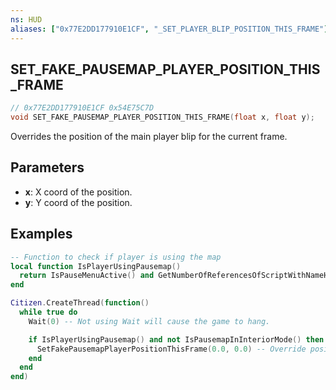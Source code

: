 ```yaml
---
ns: HUD
aliases: ["0x77E2DD177910E1CF", "_SET_PLAYER_BLIP_POSITION_THIS_FRAME"]
---
```

## SET_FAKE_PAUSEMAP_PLAYER_POSITION_THIS_FRAME

```c
// 0x77E2DD177910E1CF 0x54E75C7D
void SET_FAKE_PAUSEMAP_PLAYER_POSITION_THIS_FRAME(float x, float y);
```

Overrides the position of the main player blip for the current frame.

## Parameters
* **x**: X coord of the position.
* **y**: Y coord of the position.

## Examples
```lua
-- Function to check if player is using the map
local function IsPlayerUsingPausemap()
  return IsPauseMenuActive() and GetNumberOfReferencesOfScriptWithNameHash(`pausemenu_map`) > 0
end

Citizen.CreateThread(function()
  while true do
    Wait(0) -- Not using Wait will cause the game to hang.

    if IsPlayerUsingPausemap() and not IsPausemapInInteriorMode() then -- Make sure the player using the map and the map has switched view
      SetFakePausemapPlayerPositionThisFrame(0.0, 0.0) -- Override position
    end
  end
end)
```
